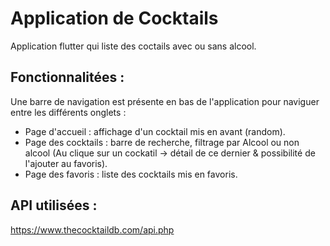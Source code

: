 # Application de Cocktails

Application flutter qui liste des coctails avec ou sans alcool.

## Fonctionnalitées :

Une barre de navigation est présente en bas de l'application pour naviguer entre les différents onglets :

- Page d'accueil : affichage d'un cocktail mis en avant (random).
- Page des cocktails : barre de recherche, filtrage par Alcool ou non alcool (Au clique sur un cockatil -> détail de ce dernier & possibilité de l'ajouter au favoris).
- Page des favoris : liste des cocktails mis en favoris.
 

## API utilisées :

https://www.thecocktaildb.com/api.php
